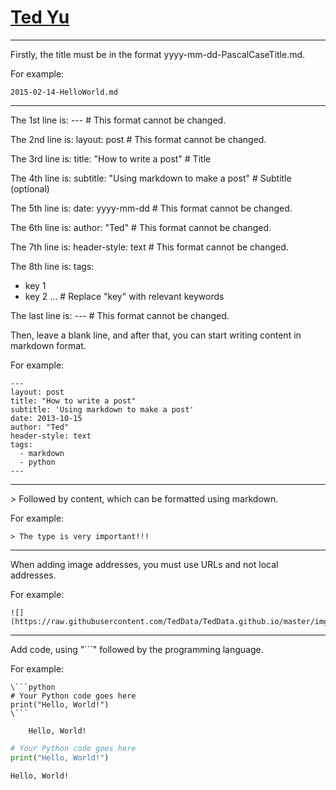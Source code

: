 [Ted Yu](https://teddata.github.io/)
================================

---

Firstly, the title must be in the format yyyy-mm-dd-PascalCaseTitle.md.

For example:
```
2015-02-14-HelloWorld.md
```

---

The 1st line is: --- # This format cannot be changed.

The 2nd line is: layout: post # This format cannot be changed.

The 3rd line is: title: "How to write a post" # Title

The 4th line is: subtitle: "Using markdown to make a post" # Subtitle (optional)

The 5th line is: date: yyyy-mm-dd # This format cannot be changed.

The 6th line is: author: "Ted" # This format cannot be changed.

The 7th line is: header-style: text # This format cannot be changed.

The 8th line is: tags:
  - key 1
  - key 2
  ... # Replace "key" with relevant keywords

The last line is: --- # This format cannot be changed.

Then, leave a blank line, and after that, you can start writing content in markdown format.

For example:
```
---
layout: post
title: "How to write a post"
subtitle: 'Using markdown to make a post'
date: 2013-10-15
author: "Ted"
header-style: text
tags:
  - markdown
  - python
---
```

---

\> Followed by content, which can be formatted using markdown.

For example:
```
> The type is very important!!!
```

---

When adding image addresses, you must use URLs and not local addresses. 

For example:
```
![](https://raw.githubusercontent.com/TedData/TedData.github.io/master/img/icon_wechat.png)
```

---

Add code, using "```" followed by the programming language.

For example:
```
\```python
# Your Python code goes here
print("Hello, World!")
\```

    Hello, World!
```

```python
# Your Python code goes here
print("Hello, World!")
```

    Hello, World!

